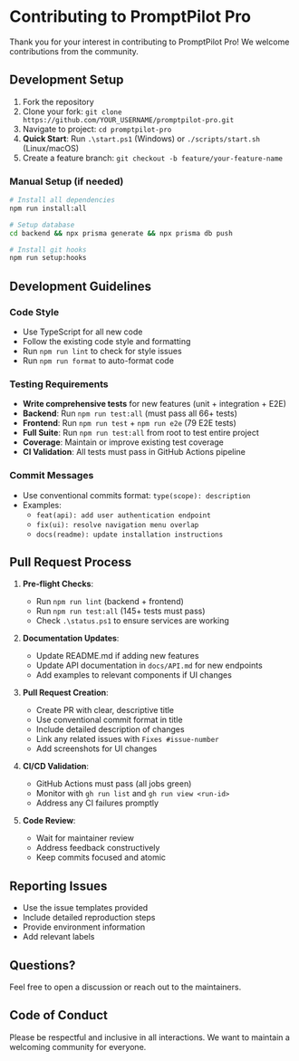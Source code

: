 # Contributing to PromptPilot Pro

Thank you for your interest in contributing to PromptPilot Pro! We welcome contributions from the community.

## Development Setup

1. Fork the repository
2. Clone your fork: `git clone https://github.com/YOUR_USERNAME/promptpilot-pro.git`
3. Navigate to project: `cd promptpilot-pro`
4. **Quick Start**: Run `.\start.ps1` (Windows) or `./scripts/start.sh` (Linux/macOS)
5. Create a feature branch: `git checkout -b feature/your-feature-name`

### Manual Setup (if needed)
```bash
# Install all dependencies
npm run install:all

# Setup database
cd backend && npx prisma generate && npx prisma db push

# Install git hooks
npm run setup:hooks
```

## Development Guidelines

### Code Style
- Use TypeScript for all new code
- Follow the existing code style and formatting
- Run `npm run lint` to check for style issues
- Run `npm run format` to auto-format code

### Testing Requirements
- **Write comprehensive tests** for new features (unit + integration + E2E)
- **Backend**: Run `npm run test:all` (must pass all 66+ tests)
- **Frontend**: Run `npm run test` + `npm run e2e` (79 E2E tests)
- **Full Suite**: Run `npm run test:all` from root to test entire project
- **Coverage**: Maintain or improve existing test coverage
- **CI Validation**: All tests must pass in GitHub Actions pipeline

### Commit Messages
- Use conventional commits format: `type(scope): description`
- Examples:
  - `feat(api): add user authentication endpoint`
  - `fix(ui): resolve navigation menu overlap`
  - `docs(readme): update installation instructions`

## Pull Request Process

1. **Pre-flight Checks**:
   - Run `npm run lint` (backend + frontend)
   - Run `npm run test:all` (145+ tests must pass)
   - Check `.\status.ps1` to ensure services are working
   
2. **Documentation Updates**:
   - Update README.md if adding new features
   - Update API documentation in `docs/API.md` for new endpoints
   - Add examples to relevant components if UI changes

3. **Pull Request Creation**:
   - Create PR with clear, descriptive title
   - Use conventional commit format in title
   - Include detailed description of changes
   - Link any related issues with `Fixes #issue-number`
   - Add screenshots for UI changes

4. **CI/CD Validation**:
   - GitHub Actions must pass (all jobs green)
   - Monitor with `gh run list` and `gh run view <run-id>`
   - Address any CI failures promptly

5. **Code Review**:
   - Wait for maintainer review
   - Address feedback constructively  
   - Keep commits focused and atomic

## Reporting Issues

- Use the issue templates provided
- Include detailed reproduction steps
- Provide environment information
- Add relevant labels

## Questions?

Feel free to open a discussion or reach out to the maintainers.

## Code of Conduct

Please be respectful and inclusive in all interactions. We want to maintain a welcoming community for everyone.